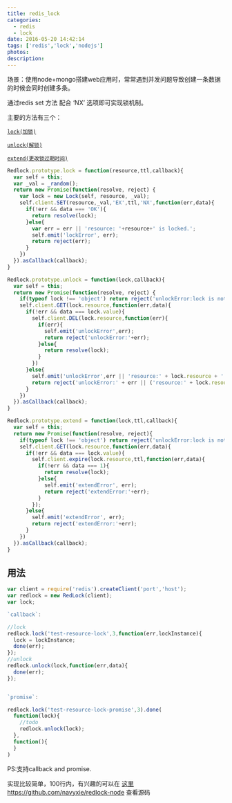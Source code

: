 ```yaml
---
title: redis_lock
categories:
  - redis
  - lock
date: 2016-05-20 14:42:14
tags: ['redis','lock','nodejs']
photos:
description:
---
```


场景：使用node+mongo搭建web应用时，常常遇到并发问题导致创建一条数据的时候会同时创建多条。

通过redis set 方法 配合 ‘NX’ 选项即可实现锁机制。

主要的方法有三个：

[`lock(加锁)`](#lock)

[`unlock(解锁)`](#unlock)

[`extend(更改锁过期时间)`](#extend)



<a name="lock" />

```js
Redlock.prototype.lock = function(resource,ttl,callback){
  var self = this;
  var _val = _random();
  return new Promise(function(resolve, reject) {
    var lock = new Lock(self, resource, _val);
    self.client.SET(resource,_val,'EX',ttl,'NX',function(err,data){
      if(!err && data === 'OK'){
        return resolve(lock);
      }else{
        var err = err || 'resource: '+resource+' is locked.';
        self.emit('lockError', err);
        return reject(err);
      }
    })
  }).asCallback(callback);
}

```
<!--more-->

<a name="unlock" />

```js
Redlock.prototype.unlock = function(lock,callback){
  var self = this;
  return new Promise(function(resolve, reject) {
    if(typeof lock !== 'object') return reject('unlockError:lock is not object.');
    self.client.GET(lock.resource,function(err,data){
      if(!err && data === lock.value){
        self.client.DEL(lock.resource,function(err){
          if(err){
            self.emit('unlockError',err);
            return reject('unlockError:'+err);
          }else{
            return resolve(lock);
          }     
        })
      }else{
        self.emit('unlockError',err || 'resource:' + lock.resource + ' unable to unlock.')
        return reject('unlockError:' + err || ('resource:' + lock.resource + ' unable to unlock.'));
      }
    })
  }).asCallback(callback);
}
```

<a name="extend" />

```js
Redlock.prototype.extend = function(lock,ttl,callback){
  var self = this;
  return new Promise(function(resolve, reject){
    if(typeof lock !== 'object') return reject('unlockError:lock is not object.');
    self.client.GET(lock.resource,function(err,data){
      if(!err && data === lock.value){
        self.client.expire(lock.resource,ttl,function(err,data){
          if(!err && data === 1){
            return resolve(lock);
          }else{
            self.emit('extendError', err);
            return reject('extendError:'+err);
          }          
        });
      }else{
        self.emit('extendError', err);
        return reject('extendError:'+err);
      }
    })
  }).asCallback(callback);
}
```

## 用法

```js
var client = require('redis').createClient('port','host');
var redlock = new RedLock(client);
var lock;

`callback`:

//lock
redlock.lock('test-resource-lock',3,function(err,lockInstance){
  lock = lockInstance;
  done(err);
});
//unlock
redlock.unlock(lock,function(err,data){
  done(err);
});


`promise`:

redlock.lock('test-resource-lock-promise',3).done(
  function(lock){
    //todo
    redlock.unlock(lock);
  },
  function(){
  }
) 
```

PS:支持callback and promise.

实现比较简单，100行内，有兴趣的可以在 [这里https://github.com/navyxie/redlock-node](https://github.com/navyxie/redlock-node) 查看源码

